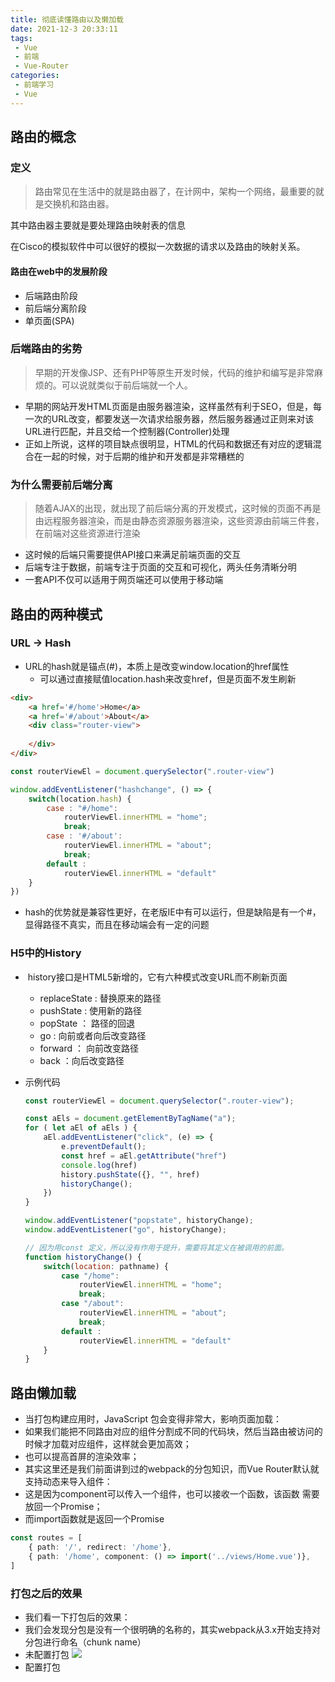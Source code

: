 ```yaml
---
title: 彻底读懂路由以及懒加载
date: 2021-12-3 20:33:11
tags:
 - Vue
 - 前端
 - Vue-Router
categories:
 - 前端学习
 - Vue
---
```


## 路由的概念

### 定义

> 路由常见在生活中的就是路由器了，在计网中，架构一个网络，最重要的就是交换机和路由器。

其中路由器主要就是要处理路由映射表的信息

在Cisco的模拟软件中可以很好的模拟一次数据的请求以及路由的映射关系。

#### 路由在web中的发展阶段

- 后端路由阶段
- 前后端分离阶段
- 单页面(SPA)

### 后端路由的劣势

> 早期的开发像JSP、还有PHP等原生开发时候，代码的维护和编写是非常麻烦的。可以说就类似于前后端就一个人。

* 早期的网站开发HTML页面是由服务器渲染，这样虽然有利于SEO，但是，每一次的URL改变，都要发送一次请求给服务器，然后服务器通过正则来对该URL进行匹配，并且交给一个控制器(Controller)处理
* 正如上所说，这样的项目缺点很明显，HTML的代码和数据还有对应的逻辑混合在一起的时候，对于后期的维护和开发都是非常糟糕的

### 为什么需要前后端分离

> 随着AJAX的出现，就出现了前后端分离的开发模式，这时候的页面不再是由远程服务器渲染，而是由静态资源服务器渲染，这些资源由前端三件套，在前端对这些资源进行渲染

* 这时候的后端只需要提供API接口来满足前端页面的交互
* 后端专注于数据，前端专注于页面的交互和可视化，两头任务清晰分明
* 一套API不仅可以适用于网页端还可以使用于移动端

## 路由的两种模式

### URL -> Hash

* URL的hash就是锚点(#)，本质上是改变window.location的href属性
  * 可以通过直接赋值location.hash来改变href，但是页面不发生刷新

```html
<div>
    <a href='#/home'>Home</a>
    <a href='#/about'>About</a>
    <div class="router-view">
        
    </div>
</div>
```

```js
const routerViewEl = document.querySelector(".router-view")

window.addEventListener("hashchange", () => {
    switch(location.hash) {
        case : "#/home":
            routerViewEl.innerHTML = "home";
            break;
        case : '#/about':
            routerViewEl.innerHTML = "about";
            break;
        default : 
            routerViewEl.innerHTML = "default"
    }
})
```

* hash的优势就是兼容性更好，在老版IE中有可以运行，但是缺陷是有一个#，显得路径不真实，而且在移动端会有一定的问题

### H5中的History

* ​	history接口是HTML5新增的，它有六种模式改变URL而不刷新页面

  * replaceState :  替换原来的路径
  * pushState : 使用新的路径
  * popState ： 路径的回退
  * go : 向前或者向后改变路径
  * forward ： 向前改变路径
  * back ：向后改变路径

* 示例代码

  ```js
  const routerViewEl = document.querySelector(".router-view");
  
  const aEls = document.getElementByTagName("a");
  for ( let aEl of aEls ) {
      aEl.addEventListener("click", (e) => {
          e.preventDefault();
          const href = aEl.getAttribute("href")
          console.log(href)
          history.pushState({}, "", href)
          historyChange();
      })
  }
  ```

  ```js
  window.addEventListener("popstate", historyChange);
  window.addEventListener("go", historyChange);
  
  // 因为用const 定义，所以没有作用于提升，需要将其定义在被调用的前面。
  function historyChange() {
      switch(location: pathname) {
          case "/home":
              routerViewEl.innerHTML = "home";
              break;
          case "/about":
              routerViewEl.innerHTML = "about";
              break;
          default :
              routerViewEl.innerHTML = "default"
      }
  }
  ```


## 路由懒加载

* 当打包构建应用时，JavaScript 包会变得非常大，影响页面加载：
 * 如果我们能把不同路由对应的组件分割成不同的代码块，然后当路由被访问的时候才加载对应组件，这样就会更加高效；
 * 也可以提高首屏的渲染效率；
* 其实这里还是我们前面讲到过的webpack的分包知识，而Vue Router默认就支持动态来导入组件：
 * 这是因为component可以传入一个组件，也可以接收一个函数，该函数 需要放回一个Promise；
 * 而import函数就是返回一个Promise

```ts
const routes = [
    { path: '/', redirect: '/home'},
    { path: '/home', component: () => import('../views/Home.vue')},
]
```

### 打包之后的效果

* 我们看一下打包后的效果：
* 我们会发现分包是没有一个很明确的名称的，其实webpack从3.x开始支持对分包进行命名（chunk name）
 * 未配置打包
![](./Img/Router1.png)
 * 配置打包

